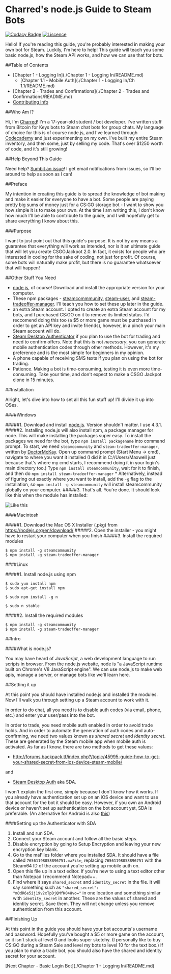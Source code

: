 # Charred's node.js Guide to Steam Bots

[![Codacy Badge](https://api.codacy.com/project/badge/grade/61493e5f37b245a4acb9e72a05a01cf3)](https://www.codacy.com/app/charredgrass/nodejs-bot-guide)
[![Liscence](https://img.shields.io/badge/license-GPLv3-blue.svg)](https://github.com/charredgrass/nodejs-bot-guide/blob/master/LICENSE "GNUv3 Software Liscence")

Hello! If you're reading this guide, you're probably interested in making your own bot for Steam. Luckily, I'm here to help! This guide will teach you some basic node.js, how the Steam API works, and how we can use that for bots.

##Table of Contents

* [Chapter 1 - Logging In](./Chapter 1 - Logging In/README.md)
    * [Chapter 1.1 - Mobile Auth](./Chapter 1 - Logging In/Ch 1.1/README.md)
* [Chapter 2 - Trades and Confirmations](./Chapter 2 - Trades and Confirmations/README.md)
* [Contributing Info](./CONTRIBUTING.md)

##Who Am I?

Hi, I'm [Charred](http://steamcommunity.com/id/charredGrass/)! I'm a 17-year-old student / bot developer. I've written stuff from Bitcoin for Keys bots to Steam chat bots for group chats. My language of choice for this is of course node.js, and I've learned through [Codecademy](http://codecademy.com) and just experimenting on my own. I've built my entire Steam inventory, and then some, just by selling my code. That's over $1250 worth of code, and it's still growing!

##Help Beyond This Guide

Need help? [Sumbit an issue](https://github.com/charredgrass/nodejs-bot-guide/issues)! I get email notifications from issues, so I'll be around to help as soon as I can!

##Preface

My intention in creating this guide is to spread the knowledge of bot making and make it easier for everyone to have a bot. Some people are paying pretty big sums of money just for a CS:GO storage bot - I want to show you how simple it is to make your own. At the time I am writing this, I don't know how much I'll be able to contribute to the guide, and I will hopefully get to share everything I know about this.

###Purpose

I want to just point out that this guide's purpose. It is not by any means a guarantee that everything will work as intended, nor is it an ultimate guide that will let you create CSGOJackpot 2.0. In fact, it exists for people who are interested in coding for the sake of coding, not just for profit. Of course, some bots will naturally make profit, but there is no guarantee whatsoever that will happen!

##Other Stuff You Need

 * [node.js](http://nodejs.org/), of course! Download and install the appropriate version for your computer.
 * These npm packages - [steamcommmunity](https://github.com/DoctorMcKay/node-steamcommunity), [steam-user](https://github.com/DoctorMcKay/node-steam-user), and [steam-tradeoffer-manager](https://github.com/DoctorMcKay/node-steam-tradeoffer-manager). I'll teach you how to set these up later in the guide.
 * an extra Steam account. I opted to create an extra Steam account for my bots, and I purchased CS:GO on it to remove its limited status. I'd reccomend doing this too (a $5 or more game must be purchased in order to get an API key and invite friends), however, in a pinch your main Steam account will do.
 * [Steam Desktop Authenticator](http://github.com/Jessecar96/SteamDesktopAuthenticator) if you plan to use the bot for trading and need to confirm offers. Note that this is not *necessary*, you can generate mobile authentication codes through other methods. However, it's my preference and is the most simple for beginners in my opinion.
 * A phone capable of receiving SMS texts if you plan on using the bot for trading.
 * Patience. Making a bot is time-consuming, testing it is even more time-consuming. Take your time, and don't expect to make a CSGO Jackpot clone in 15 minutes. 

##Installation

Alright, let's dive into how to set all this fun stuff up! I'll divide it up into OSes.

####Windows

#####1. Download and install [node.js](https://nodejs.org/). Version shouldn't matter. I use 4.3.1.
#####2. Installing node.js will also install npm, a package manager for node. This will make installing the packages super easy. To install the packages we need for the bot, type `npm install packagename` into command prompt. To start, we need `steamcommunity` and `steam-tradeoffer-manager`, written by [DoctorMcKay](http://github.com/DoctorMcKay). Open up command prompt (Start Menu -> cmd), navigate to where you want it installed (I did it in C://Users/Maxwell just because that's where my cmd starts, I recommend doing it in your login's main directory too.) Type `npm install steamcommunity`, wait for it to finish, and then do `npm install steam-tradeoffer-manager`
    * Alternatively, instead of figuring out exactly where you want to install, add the `-g` flag to the installation, so `npm install -g steamcommunity` will install steamcommunity globally on your computer.
#####3. That's all. You're done. It should look like this when the module has installed:

![Like this](http://i.imgur.com/J3r6Lv5.png "A correctly installed module.")

####Macintosh

#####1. Download the Mac OS X Installer (.pkg) from https://nodejs.org/en/download/
#####2. Open the installer - you might have to restart your computer when you finish
#####3. Install the required modules

```
$ npm install -g steamcommunity
$ npm install -g steam-tradeoffer-manager
```

####Linux

#####1. Install node.js using npm

```
$ sudo yum install npm
$ sudo apt-get install npm

$ sudo npm install -g n

$ sudo n stable
```

#####2. Install the required modules
```
$ npm install -g steamcommunity
$ npm install -g steam-tradeoffer-manager
```

##Intro

####What is node.js?

You may have heard of *JavaScript*, a web development language to run scripts in browser. From the node.js website, node is "a JavaScript runtime built on Chrome's V8 JavaScript engine". We can use node.js to make web apis, manage a server, or manage bots like we'll learn here. 

##Setting it up

At this point you should have installed node.js and installed the modules. Now I'll walk you through setting up a Steam account to work with it.

In order to do chat, all you need is to disable auth codes (via email, phone, etc.) and enter your user/pass into the bot.

In order to trade, you need mobile auth enabled in order to avoid trade holds. And in order to automate the generation of auth codes and auto-confirming, we need two values known as *shared secret* and *identity secret*. These are generated by the Steam mobile app when mobile auth is activated. As far as I know, there are two methods to get these values:

* http://forums.backpack.tf/index.php?/topic/45995-guide-how-to-get-your-shared-secret-from-ios-device-steam-mobile/

and

* [Steam Desktop Auth](http://github.com/Jessecar96/SteamDesktopAuthenticator) aka SDA.

I won't explain the first one, simply because I don't know how it works. If you already have authentication set up on an iOS device and want to use that account for the bot it should be easy. However, if you own an Android device or haven't set up authentication on the bot account yet, SDA is preferable. (An alternative for Android is also [this](https://www.reddit.com/r/SteamBot/comments/3w5zwb/info_get_your_2fa_codes_from_android_no_root/))

####Setting up the Authenticator with SDA

1. Install and run SDA.
2. Connect your Steam account and follow all the basic steps.
3. Disable encryption by going to Setup Encryption and leaving your new encryption key blank.
4. Go to the maFiles folder where you installed SDA. It should have a file called `76561198058896751.maFile`, replacing `76561198058896751` with the Steam64 ID of the account you're setting up mobile auth on.
5. Open this file up in a text editor. If you're new to using a text editor other than Notepad I recommend Notepad++.
6. Find where it says `shared_secret` and `identity_secret` in the file. It will say something such as `"shared_secret": "mOdR6e5ij19v2xTpDjQMfK04Hvo="` in one location and something similar with `identity_secret` in another. These are the values of shared and identity secret. Save them. They will not change unless you remove authentication from this account.

##Finishing Up

At this point in the guide you should have your bot accounts's username and password. Hopefully you've bought a $5 or more game on the account, so it isn't stuck at level 0 and looks super sketchy. (I personally like to buy CS:GO during a Steam Sale and level my bots to level 10 for the text box.) If you plan to make a trade bot, you should also have the shared and identity secret for your account.

[Next Chapter - Basic Login Bot](./Chapter 1 - Logging In/README.md)
